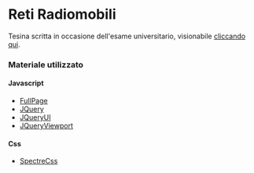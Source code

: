 # Reti Radiomobili

Tesina scritta in occasione dell'esame universitario, 
visionabile [cliccando qui](https://vickpix.github.io/tesina-reti-radiomobili/).

### Materiale utilizzato

#### Javascript

* [FullPage](http://alvarotrigo.com/fullPage/)
* [JQuery](https://jquery.com/)
* [JQueryUI](https://jqueryui.com/)
* [JQueryViewport](http://mienfield.com/jquery.viewport/)

#### Css

* [SpectreCss](https://picturepan2.github.io/spectre/)
